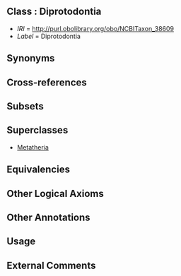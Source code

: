 
## Class : Diprotodontia

 * *IRI* = http://purl.obolibrary.org/obo/NCBITaxon_38609
 * *Label* = Diprotodontia

## Synonyms


## Cross-references


## Subsets


## Superclasses

 * [Metatheria](../../NCBITaxon/63/NCBITaxon_9263.md)

## Equivalencies


## Other Logical Axioms


## Other Annotations


## Usage


## External Comments

